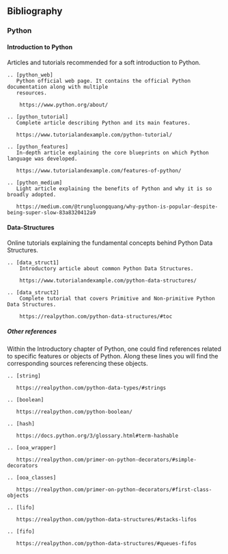 ## Bibliography

### Python 
#### Introduction to Python 
Articles and tutorials recommended for a soft introduction to Python.

```{eval-rst}
.. [python_web]
   Python official web page. It contains the official Python documentation along with multiple 
   resources. 

    https://www.python.org/about/

.. [python_tutorial] 
   Complete article describing Python and its main features. 

   https://www.tutorialandexample.com/python-tutorial/
   
.. [python_features]
   In-depth article explaining the core blueprints on which Python language was developed. 
   
   https://www.tutorialandexample.com/features-of-python/
   
.. [python_medium]
   Light article explaining the benefits of Python and why it is so broadly adopted.
   
   https://medium.com/@trungluongquang/why-python-is-popular-despite-being-super-slow-83a8320412a9
```
#### Data-Structures 
Online tutorials explaining the fundamental concepts behind Python Data Structures.
```{eval-rst}
.. [data_struct1] 
    Introductory article about common Python Data Structures. 

    https://www.tutorialandexample.com/python-data-structures/
    
.. [data_struct2] 
    Complete tutorial that covers Primitive and Non-primitive Python Data Structures. 

    https://realpython.com/python-data-structures/#toc
```
##### Other references
Within the Introductory chapter of Python, one could find references related to specific features 
or objects of Python. Along these lines you will find the corresponding sources referencing these 
objects. 
```{eval-rst}
.. [string]
  
   https://realpython.com/python-data-types/#strings
   
.. [boolean]
   
   https://realpython.com/python-boolean/

.. [hash]
   
   https://docs.python.org/3/glossary.html#term-hashable
   
.. [ooa_wrapper]   
   
   https://realpython.com/primer-on-python-decorators/#simple-decorators
   
.. [ooa_classes]
   
   https://realpython.com/primer-on-python-decorators/#first-class-objects

.. [lifo]
   
   https://realpython.com/python-data-structures/#stacks-lifos
   
.. [fifo]

   https://realpython.com/python-data-structures/#queues-fifos
```
